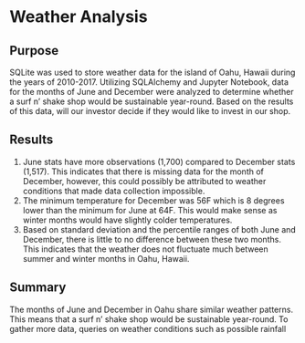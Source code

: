# Weather Analysis

## Purpose
SQLite was used to store weather data for the island of Oahu, Hawaii during the years of 2010-2017. Utilizing SQLAlchemy and Jupyter Notebook, data for the months of June and December were analyzed to determine whether a surf n’ shake shop would be sustainable year-round. Based on the results of this data, will our investor decide if they would like to invest in our shop.

## Results
1.	June stats have more observations (1,700) compared to December stats (1,517). This indicates that there is missing data for the month of December, however, this could possibly be attributed to weather conditions that made data collection impossible.
2.	The minimum temperature for December was 56F which is 8 degrees lower than the minimum for June at 64F. This would make sense as winter months would have slightly colder temperatures.
3.	Based on standard deviation and the percentile ranges of both June and December, there is little to no difference between these two months. This indicates that the weather does not fluctuate much between summer and winter months in Oahu, Hawaii. 

## Summary
The months of June and December in Oahu share similar weather patterns. This means that a surf n’ shake shop would be sustainable year-round. To gather more data, queries on weather conditions such as possible rainfall
